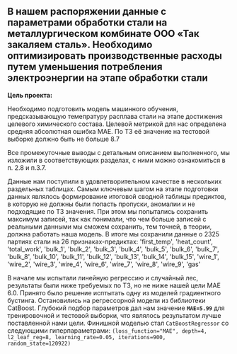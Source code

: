 ## В нашем распоряжении данные с параметрами обработки стали на металлургическом комбинате ООО «Так закаляем сталь». Необходимо оптимизировать производственные расходы путем уменьшения потребления электроэнергии на этапе обработки стали


**Цель проекта:**

Необходимо подготовить модель машинного обучения, предсказывающую темепратуру расплава стали на этапе достижения целевого химического состава. Целевой метрикой для нас определена средняя абсолютная ошибка MAE. По ТЗ её значение на тестовой выборке должно быть не больше 8.7


Все промежуточные выводы с детальным описанием выполненного, мы изложили в соответствующих разделах, с ними можно ознакомиться в п. 2.8 и п.3.7.


Данные нам поступили в удовлетворительном качестве в нескольких раздельных таблицах. Самым ключевым шагом на этапе подготовки данных являлось формирование итоговой сводной таблицы предиктов, в которую не должны были попасть пропуски, аномалии и не подходящие по ТЗ значения. При этом мы попытались сохранить максимум записей, так как понимали, что чем больше записей с реальными данными мы сможем сохранить, тем точней, в теории, должна работать наша модель. В итоге мы сохранили данные о 2325 партиях стали на 26 признаках-предиктах:
                    'first_temp', 'heat_count', 'total_work', 'bulk_1', 'bulk_2', 'bulk_3',
                     'bulk_4', 'bulk_5', 'bulk_6', 'bulk_7', 'bulk_8', 'bulk_10', 'bulk_11',
                     'bulk_12', 'bulk_13', 'bulk_14', 'bulk_15', 'wire_1', 'wire_2',
                      'wire_3', 'wire_4', 'wire_6', 'wire_7', 'wire_8', 'wire_9', 'gas'


В начале мы испытали линейную регрессию и случайный лес, результаты были ниже требуемых по ТЗ, но не ниже нашей цели МАЕ 6.0. Принято было решение исптытать одну из моделей градиентного бустинга. Остановились на регрессорной модели из библиотеки CatBoost. Глубокий подбор параметров дал нам значение **`МАЕ=5.99`** для тренировочной и тестовой выборки, что являлось результатом лучше поставленной нами цели. Финишной моделью стал `CatBoostRegressor` со следующими гиперпараметрами: `(loss_function="MAE", depth=4, l2_leaf_reg=8, learning_rate=0.05, iterations=900,  random_state=120922)`
